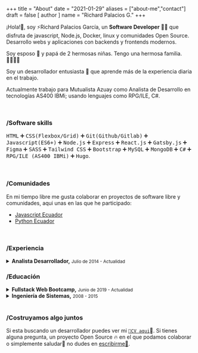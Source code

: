 +++
title = "About"
date = "2021-01-29"
aliases = ["about-me","contact"]
draft = false
[ author ]
  name = "Richard Palacios G."
+++

¡Hola!👋, soy ⚡Richard Palacios García, un **Software Developer**  👨‍💻 que disfruta de javascript, Node.js, Docker, linux y comunidades Open Source. Desarrollo webs y aplicaciones con backends y frontends modernos.

Soy <data value="de Celia">esposo 💑</data> y papá de 2 hermosas <data value="Rosi & Eli">niñas</data>. Tengo una hermosa familia. 👨‍👩‍👧‍👧

Soy un desarrollador entusiasta 💪 que aprende más de la experiencia diaria en el trabajo.

Actualmente trabajo para Mutualista Azuay como Analista de Desarrollo en tecnologías AS400 IBMi; usando lenguajes como RPG/ILE, C#.

</br>
<span></span>

### /Software skills
<p>
<kbd>HTML</kbd> ➕ <kbd>CSS(Flexbox/Grid)</kbd> ➕ <kbd>Git(Github/Gitlab)</kbd> ➕ <kbd>Javascript(ES6+)</kbd> ➕ <kbd>Node.js</kbd> ➕ <kbd>Express</kbd> ➕ <kbd>React.js</kbd> ➕ <kbd>Gatsby.js</kbd> ➕ <kbd>Figma</kbd> ➕ <kbd>SASS</kbd> ➕ <kbd>Tailwind CSS</kbd> ➕ <kbd>Bootstrap</kbd> ➕ <kbd>MySQL</kbd> ➕ <kbd>MongoDB</kbd> ➕ <kbd>C#</kbd> ➕ <kbd>RPG/ILE (AS400 IBMi)</kbd> ➕ <kbd>Hugo</kbd>.
</p>
</br>
<span></span>

### /Comunidades
En mi tiempo libre me gusta colaborar en proyectos de software libre y comunidades, aqui unas en las que he participado:
   - [Javascript Ecuador](http://javascript.ec/)
   - [Python Ecuador](https://python.ec/)

</br>
<span></span>

### /Experiencia
<details>
 <summary> <strong>Analista Desarrollador,</strong> <small>Julio de 2014 - Actualidad</small></summary>
 <samp>Mutualista Azuay, Banca, Cuenca-Ecuador</samp>
 <ul>
    <li>Desarrollo AS400 IBMi: RPG, RPG/ILE, DB2</li>
    <li>Desarrollo Web con C#</li>
    <li>Soporte a usuario e incedentes, mesa de ayuda.</li>
    <li>Standby, soporte horario extendido.</li>
 </ul>
</details>

<span></span>

### /Educación
<details>
   <summary><strong>Fullstack Web Bootcamp,</strong> <small>Junio de 2019 - Actualidad</small></summary>
   <samp>Keepcoding, Bootcamp de Desarrollo Web, España</samp>
   <ul>
      <li>Git, GitHub, GitLab, Sourcetree, Gitkraken</li>
      <li>HTML5, HTML Semántico, CSS, Responsive Web</li>
      <li>Javascript, ES6, POO</li>
      <li>Node.js, Expressjs, Mongodb</li>
      <li>React.js</li>
      <li>..más</li>
   </ul>
   <small>Estoy en un proceso de continuo aprendizaje y constantemente buscando ser una mejor persona y profesional. Actualmente estoy cursando un bootcamp de desarrollo web en [keepcoding](https://keepcoding.io/es/keepcoding-web-development-master-bootcamp/), donde estoy aprendiendo muchísimo y reforzando mi background en tecnologías web como Javascript ES6, Typescript, Node.js, Python, Reactjs, AWS, etc.</small>
</details>

<details>
   <summary><strong>Ingeniería de Sistemas,</strong> <small>2008 - 2015</small></summary>
 <samp>Universidad Politécnica Salesiana, Bachelor's Degree, Cuenca-Ecuador</samp>
</details>

</br>
<span></span>

### /Costruyamos algo juntos

Si esta buscando un desarrollador puedes ver mi [`📄CV aqui`](https://drive.google.com/file/d/1RUYtDW6Z8KiGVurfvLwlCpb9xQVrjCeZ/view)👀. Si tienes alguna pregunta, un proyecto Open Source 🔥 en el que podamos colaborar o simplemente saludar🖖 no dudes en [escribirme📧](apalaciosg91@gmail.com).